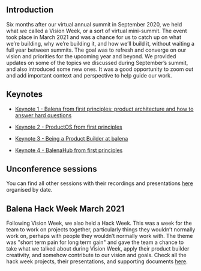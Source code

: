 ## Introduction

Six months after our virtual annual summit in September 2020, we held what we called a Vision Week, or a sort of virtual mini-summit. The event took place in March 2021 and was a chance for us to catch up on what we’re building, why we’re building it, and how we’ll build it, without waiting a full year between summits. The goal was to refresh and converge on our vision and priorities for the upcoming year and beyond. We provided updates on some of the topics we discussed during September’s summit, and also introduced some new ones. It was a good opportunity to zoom out and add important context and perspective to help guide our work.

## Keynotes

* [Keynote 1 - Balena from first principles: product architecture and how to answer hard questions](https://drive.google.com/drive/folders/1T1UhkOiJ8COPaOpB3u3eNEdBjxhUkK1F)

* [Keynote 2 - ProductOS from first principles](https://drive.google.com/drive/folders/10V8Q7ZOtyITup6xjxj9h4Und7x0IQVR6)

* [Keynote 3 - Being a Product Builder at balena](https://drive.google.com/drive/folders/1lwmYGNp8E6BtwNS8HSgF3SyK4QK_kMK-)

* [Keynote 4 - BalenaHub from first principles](https://drive.google.com/drive/folders/1T8qUBvyNGZE8xzvNT3-uKHLj88I119BR)


## Unconference sessions

You can find all other sessions with their recordings and presentations [here](https://drive.google.com/drive/folders/12PwNldTsAne_FFzxUFtcQI2jPyuGq4m2) organised by date.


## Balena Hack Week March 2021

Following Vision Week, we also held a Hack Week. This was a week for the team to work on projects together, particularly things they wouldn’t normally work on, perhaps with people they wouldn’t normally work with. The theme was "short term pain for long term gain" and gave the team a chance to take what we talked about during Vision Week, apply their product builder creativity, and somehow contribute to our vision and goals. Check all the hack week projects, their presentations, and supporting documents [here](https://drive.google.com/drive/folders/1DpV2yLrN8e4sxtJ7Cf8VtK75cOb2Yzj5). 